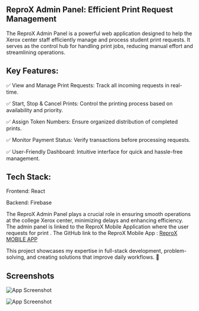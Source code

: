
## ReproX Admin Panel: Efficient Print Request Management


The ReproX Admin Panel is a powerful web application designed to help the Xerox center staff efficiently manage and process student print requests. It serves as the control hub for handling print jobs, reducing manual effort and streamlining operations.

## Key Features:

✅ View and Manage Print Requests: Track all incoming requests in real-time.

✅ Start, Stop & Cancel Prints: Control the printing process based on availability and priority.

✅ Assign Token Numbers: Ensure organized distribution of completed prints.

✅ Monitor Payment Status: Verify transactions before processing requests.

✅ User-Friendly Dashboard: Intuitive interface for quick and hassle-free management.

## Tech Stack:
Frontend: React

Backend: Firebase

The ReproX Admin Panel plays a crucial role in ensuring smooth operations at the college Xerox center, minimizing delays and enhancing efficiency. The admin panel is linked to the ReproX Mobile Application where the user requests for print . The GitHub link to the ReproX Mobile App : [ ReproX MOBILE APP ](https://github.com/VishnuSunilKumar/ReproX-Mobile-App)

This project showcases my expertise in full-stack development, problem-solving, and creating solutions that improve daily workflows. 🚀
## Screenshots


![App Screenshot](https://github.com/user-attachments/assets/06725606-2434-498a-bee2-599ee5ca7c9f)


![App Screenshot](https://github.com/user-attachments/assets/d3a78fed-e168-4997-88e9-c5d0fa12c026)


